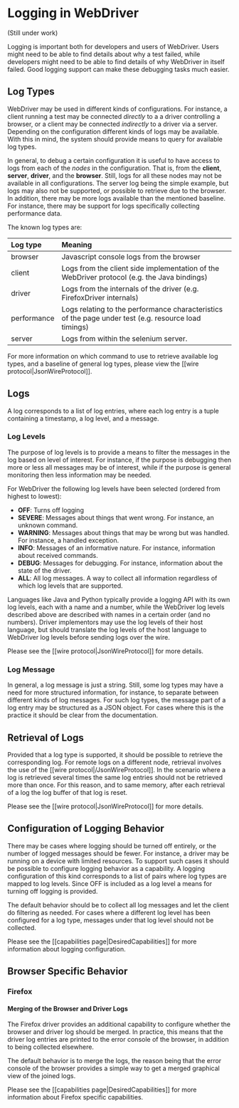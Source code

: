 # Logging in WebDriver
(Still under work)

Logging is important both for developers and users of WebDriver. Users might need to be able to find details about why a test failed, while developers might need to be able to find details of why WebDriver in itself failed. Good logging support can make these debugging tasks much easier.

## Log Types

WebDriver may be used in different kinds of configurations. For instance, a client running a test may be connected _directly_ to a a driver controlling a browser, or a client may be connected _indirectly_ to a driver via a server. Depending on the configuration different kinds of logs may be available. With this in mind, the system should provide means to query for available log types.

In general, to debug a certain configuration it is useful to have access to logs from each of the _nodes_ in the configuration. That is, from the **client**, **server**, **driver**, and the **browser**. Still, logs for all these nodes may not be available in all configurations. The server log being the simple example, but logs may also not be supported, or possible to retrieve due to the browser. In addition, there may be more logs available than the mentioned baseline. For instance, there may be support for logs specifically collecting performance data.

The known log types are:

| **Log type**    | **Meaning** |
|:----------------|:------------|
| browser         | Javascript console logs from the browser |
| client          | Logs from the client side implementation of the WebDriver protocol (e.g. the Java bindings) |
| driver          | Logs from the internals of the driver (e.g. FirefoxDriver internals) |
| performance     | Logs relating to the performance characteristics of the page under test (e.g. resource load timings) |
| server          | Logs from within the selenium server. |

For more information on which command to use to retrieve available log types, and a baseline of general log types, please view the [[wire protocol|JsonWireProtocol]].


## Logs

A log corresponds to a list of log entries, where each log entry is a tuple containing a timestamp, a log level, and a message.

### Log Levels

The purpose of log levels is to provide a means to filter the messages in the log based on level of interest. For instance, if the purpose is debugging then more or less all messages may be of interest, while if the purpose is general monitoring then less information may be needed.

For WebDriver the following log levels have been selected (ordered from highest to lowest):

  * **OFF**: Turns off logging
  * **SEVERE**: Messages about things that went wrong. For instance, an unknown command.
  * **WARNING**: Messages about things that may be wrong but was handled.  For instance, a handled exception.
  * **INFO**: Messages of an informative nature. For instance, information    about received commands.
  * **DEBUG**: Messages for debugging. For instance, information about the state of the driver.
  * **ALL**: All log messages. A way to collect all information regardless   of which log levels that are supported.

Languages like Java and Python typically provide a logging API with its own log levels, each with a name and a number, while the WebDriver log levels described above are described with names in a certain order (and no numbers). Driver implementors may use the log levels of their host language, but should translate the log levels of the host language to WebDriver log levels before sending logs over the wire.

Please see the [[wire protocol|JsonWireProtocol]] for more details.

### Log Message

In general, a log message is just a string. Still, some log types may have a need for more structured information, for instance, to separate between different kinds of log messages. For such log types, the message part of a log entry may be structured as a JSON object. For cases where this is the practice it should be clear from the documentation.

## Retrieval of Logs

Provided that a log type is supported, it should be possible to retrieve the corresponding log. For remote logs on a different node, retrieval involves the use of the [[wire protocol|/JsonWireProtocol]]. In the scenario where a log is retrieved several times the same log entries should not be retrieved more than once. For this reason, and to same memory, after each retrieval of a log the log buffer of that log is reset.

Please see the [[wire protocol|JsonWireProtocol]] for more details.

## Configuration of Logging Behavior

There may be cases where logging should be turned off entirely, or the number of logged messages should be fewer. For instance, a driver may be running on a device with limited resources. To support such cases it should be possible to configure logging behavior as a capability. A logging configuration of this kind corresponds to a list of pairs where log types are mapped to log levels. Since OFF is included as a log level a means for turning off logging is provided.

The default behavior should be to collect all log messages and let the client do filtering as needed. For cases where a different log level has been configured for a log type, messages under that log level should not be collected.

Please see the [[capabilities page|DesiredCapabilities]] for more information about logging configuration.

## Browser Specific Behavior

### Firefox

#### Merging of the Browser and Driver Logs
The Firefox driver provides an additional capability to configure whether the browser and driver log should be merged. In practice, this means that the driver log entries are printed to the error console of the browser, in addition to being collected elsewhere.

The default behavior is to merge the logs, the reason being that the error console of the browser provides a simple way to get a merged graphical view of the joined logs.

Please see the [[capabilities page|DesiredCapabilities]] for more information about Firefox specific capabilities.
